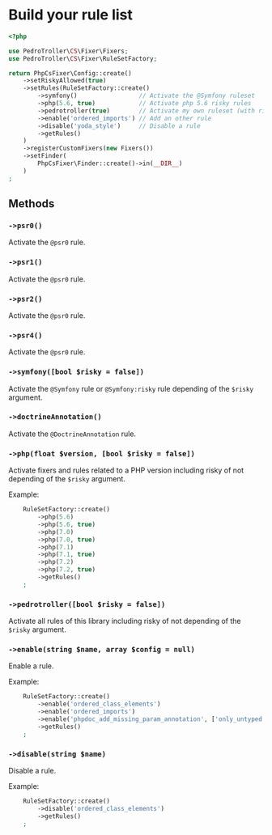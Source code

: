 # Build your rule list

```php
<?php

use PedroTroller\CS\Fixer\Fixers;
use PedroTroller\CS\Fixer\RuleSetFactory;

return PhpCsFixer\Config::create()
    ->setRiskyAllowed(true)
    ->setRules(RuleSetFactory::create()
        ->symfony()                 // Activate the @Symfony ruleset
        ->php(5.6, true)            // Activate php 5.6 risky rules
        ->pedrotroller(true)        // Activate my own ruleset (with risky rules)
        ->enable('ordered_imports') // Add an other rule
        ->disable('yoda_style')     // Disable a rule
        ->getRules()
    )
    ->registerCustomFixers(new Fixers())
    ->setFinder(
        PhpCsFixer\Finder::create()->in(__DIR__)
    )
;
```

## Methods

### `->psr0()`

Activate the `@psr0` rule.

### `->psr1()`

Activate the `@psr0` rule.

### `->psr2()`

Activate the `@psr0` rule.

### `->psr4()`

Activate the `@psr0` rule.

### `->symfony([bool $risky = false])`

Activate the `@Symfony` rule or `@Symfony:risky` rule depending of the `$risky` argument.

### `->doctrineAnnotation()`

Activate the `@DoctrineAnnotation` rule.

### `->php(float $version, [bool $risky = false])`

Activate fixers and rules related to a PHP version including risky of not depending of the `$risky` argument.

Example:

```php
    RuleSetFactory::create()
        ->php(5.6)
        ->php(5.6, true)
        ->php(7.0)
        ->php(7.0, true)
        ->php(7.1)
        ->php(7.1, true)
        ->php(7.2)
        ->php(7.2, true)
        ->getRules()
    ;
```

### `->pedrotroller([bool $risky = false])`

Activate all rules of this library including risky of not depending of the `$risky` argument.

### `->enable(string $name, array $config = null)`

Enable a rule.

Example:

```php
    RuleSetFactory::create()
        ->enable('ordered_class_elements')
        ->enable('ordered_imports')
        ->enable('phpdoc_add_missing_param_annotation', ['only_untyped' => true])
        ->getRules()
    ;
```

### `->disable(string $name)`

Disable a rule.

Example:

```php
    RuleSetFactory::create()
        ->disable('ordered_class_elements')
        ->getRules()
    ;
```
